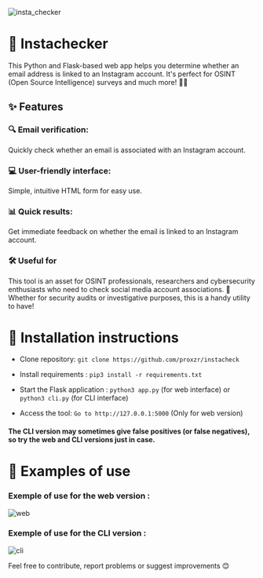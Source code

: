 ![insta_checker](https://github.com/user-attachments/assets/6c69e6f7-06bd-4cdc-94f3-622c2942a493)

# 🚀 Instachecker

This Python and Flask-based web app helps you determine whether an email address is linked to an Instagram account. It's perfect for OSINT (Open Source Intelligence) surveys and much more! 🕵️‍♂️ 

## ✨ Features

### 🔍 Email verification: 

Quickly check whether an email is associated with an Instagram account.

### 💻 User-friendly interface: 

Simple, intuitive HTML form for easy use.

### 📊 Quick results: 

Get immediate feedback on whether the email is linked to an Instagram account.

### 🛠️ Useful for


This tool is an asset for OSINT professionals, researchers and cybersecurity enthusiasts who need to check social media account associations. 🔎 Whether for security audits or investigative purposes, this is a handy utility to have!

# 🚀 Installation instructions

- Clone repository: ```git clone https://github.com/proxzr/instacheck```

- Install requirements : ```pip3 install -r requirements.txt```
  
- Start the Flask application : ```python3 app.py``` (for web interface) or ```python3 cli.py``` (for CLI interface)

- Access the tool: ```Go to http://127.0.0.1:5000``` (Only for web version)

#### The CLI version may sometimes give false positives (or false negatives), so try the web and CLI versions just in case.

# 🐳 Examples of use

### Exemple of use for the web version : 

![web](https://github.com/user-attachments/assets/61a34f9c-80f8-4ec4-97fb-0bd99d8293f1)



### Exemple of use for the CLI version : 

![cli](https://github.com/user-attachments/assets/05924bd2-1754-4576-a574-ed2abde4ab4d)


Feel free to contribute, report problems or suggest improvements 😊

